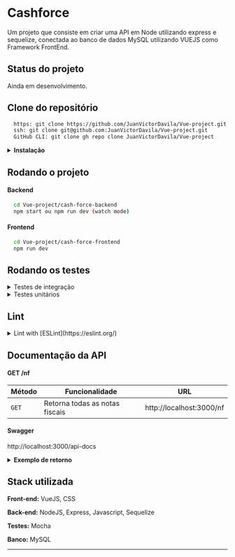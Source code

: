 # Cashforce

Um projeto que consiste em criar uma API em Node utilizando express e sequelize, conectada ao banco de dados MySQL utilizando VUEJS como Framework FrontEnd.

## Status do projeto

Ainda em desenvolvimento.

## Clone do repositório

```bash
  https: git clone https://github.com/JuanVictorDavila/Vue-project.git
  ssh: git clone git@github.com:JuanVictorDavila/Vue-project.git
  GitHub CLI: git clone gh repo clone JuanVictorDavila/Vue-project
```
<details>
 <summary>
  <strong>Instalação</strong>
 </summary>

 #### Frontend
  ```bash
   cd Vue-project/cash-force-frontend
   npm install
  ```

 #### Backend
  ```bash
   cd Vue-project/cash-force-backend
   npm install
  ```
</details>

## Rodando o projeto

#### Backend

```bash
  cd Vue-project/cash-force-backend
  npm start ou npm run dev (watch mode)
```

#### Frontend

```bash
  cd Vue-project/cash-force-frontend
  npm run dev
```

## Rodando os testes

<details>
  <summary>Testes de integração</summary><br>
  
   ```bash
     cd Vue-project/cash-force-backend
     npm run integration:test
   ```
</details>

<details>
  <summary>Testes unitários</summary><br>
  
   ```bash
     cd Vue-project/cash-force-backend
     npm run unit:test
   ```
</details>

## Lint

<details>
  <summary>Lint  with [ESLint](https://eslint.org/)</summary>
  
  ```sh
    npm run lint
  ```
</details>

## Documentação da API

#### GET /nf
| Método | Funcionalidade                            | URL                        |
| ------ | ----------------------------------------- | -------------------------- |
| `GET`  | Retorna todas as notas fiscais | http://localhost:3000/nf |
#### Swagger
http://localhost:3000/api-docs
<details>
  <summary>
    <strong>Exemplo de retorno</strong>
  </summary><br>
   
   ```json
    [
      {
        "orderNumber": "18153",
        "emissionDate": "2020-10-30T11:00:00-03:00",
        "value": "198450",
        "orderStatusBuyer": "0",
        "buyer": {
            "name": "SACADO 001"
      },
        "provider": {
            "name": "CEDENTE 002"
        }
      },
      ...
    ]
   ```
</details>

## Stack utilizada

**Front-end:** VueJS, CSS

**Back-end:** NodeJS, Express, Javascript, Sequelize

**Testes:** Mocha

**Banco:** MySQL

------------------------------------------------------------------------------------------------------------------------------------------------------

